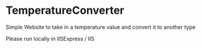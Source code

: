 # TemperatureConverter
Simple Website to take in a temperature value and convert it to another type

Please run locally in IISExpress / IIS
